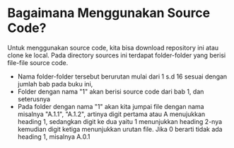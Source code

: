 # Bagaimana Menggunakan Source Code?

Untuk menggunakan source code, kita bisa download repository ini atau clone ke local. 
Pada directory sources ini terdapat folder-folder yang berisi file-file source code. 

- Nama folder-folder tersebut berurutan mulai dari 1 s.d 16 sesuai dengan jumlah bab pada buku ini, 
- Folder dengan nama "1" akan berisi source code dari bab 1, dan seterusnya
- Pada folder dengan nama "1" akan kita jumpai file dengan nama misalnya "A.1.1", "A.1.2", artinya digit pertama atau A menujukkan heading 1, sedangkan digit ke dua yaitu 1 menunjukkan heading 2-nya kemudian digit ketiga menunjukkan urutan file. Jika 0 berarti tidak ada heading 1, misalnya A.0.1